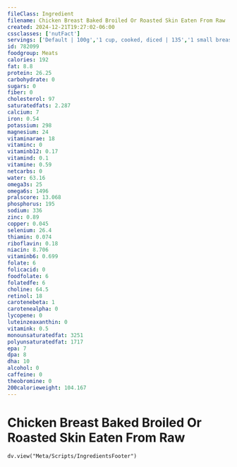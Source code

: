 ```yaml
---
fileClass: Ingredient
filename: Chicken Breast Baked Broiled Or Roasted Skin Eaten From Raw
created: 2024-12-21T19:27:02-06:00
cssclasses: ['nutFact']
servings: ['Default | 100g','1 cup, cooked, diced | 135','1 small breast | 110','1 medium breast | 130','1 large breast | 145','1 small or thin slice | 30','1 medium slice | 60','1 large or thick slice | 85','1 oz, cooked | 28']
id: 782099
foodgroup: Meats
calories: 192
fat: 8.8
protein: 26.25
carbohydrate: 0
sugars: 0
fiber: 0
cholesterol: 97
saturatedfats: 2.287
calcium: 7
iron: 0.54
potassium: 298
magnesium: 24
vitaminarae: 18
vitaminc: 0
vitaminb12: 0.17
vitamind: 0.1
vitamine: 0.59
netcarbs: 0
water: 63.16
omega3s: 25
omega6s: 1496
pralscore: 13.068
phosphorus: 195
sodium: 336
zinc: 0.89
copper: 0.045
selenium: 26.4
thiamin: 0.074
riboflavin: 0.18
niacin: 8.706
vitaminb6: 0.699
folate: 6
folicacid: 0
foodfolate: 6
folatedfe: 6
choline: 64.5
retinol: 18
carotenebeta: 1
carotenealpha: 0
lycopene: 0
luteinzeaxanthin: 0
vitamink: 0.5
monounsaturatedfat: 3251
polyunsaturatedfat: 1717
epa: 7
dpa: 8
dha: 10
alcohol: 0
caffeine: 0
theobromine: 0
200calorieweight: 104.167
---
```


# Chicken Breast Baked Broiled Or Roasted Skin Eaten From Raw

```dataviewjs
dv.view("Meta/Scripts/IngredientsFooter")
```
